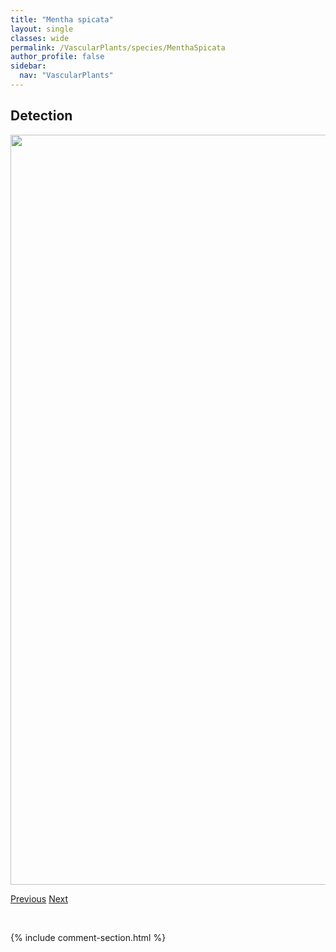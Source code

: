 ```yaml
---
title: "Mentha spicata"
layout: single
classes: wide
permalink: /VascularPlants/species/MenthaSpicata
author_profile: false
sidebar:
  nav: "VascularPlants"
---
```


<h2>Detection</h2>

<a href="https://drive.google.com/uc?export=view&id=16v6N_MGgOOkukt-WDjgil7o5E2wGpVyE">
<img src="https://drive.google.com/uc?export=view&id=16v6N_MGgOOkukt-WDjgil7o5E2wGpVyE" height = "1200" width = "800">
</a>


<a href="/DevelopmentWebsite/VascularPlants/species/MenthaCanadensis" class="pagination--pager" title="Mentha canadensis">Previous</a> <a href="/DevelopmentWebsite/VascularPlants/species/MenyanthesTrifoliata" class="pagination--pager" title="Menyanthes trifoliata">Next</a>

<p>&nbsp;</p>

{% include comment-section.html %}
